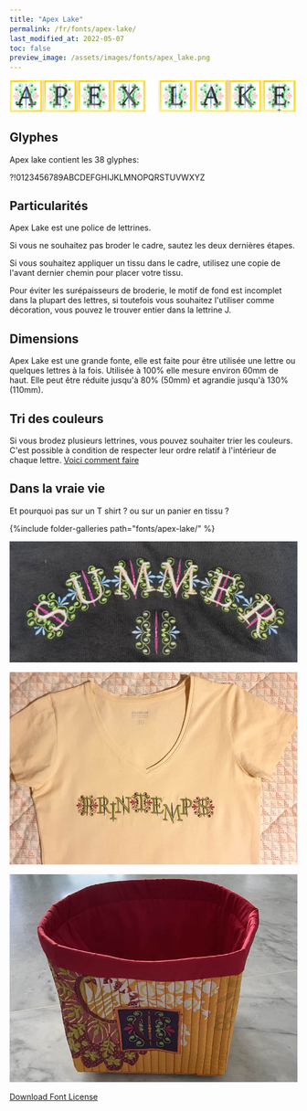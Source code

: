 ```yaml
---
title: "Apex Lake"
permalink: /fr/fonts/apex-lake/
last_modified_at: 2022-05-07
toc: false
preview_image: /assets/images/fonts/apex_lake.png
---
```

![Apex](/assets/images/fonts/apex_lake.png)

## Glyphes
Apex lake contient les 38 glyphes:

?!0123456789ABCDEFGHIJKLMNOPQRSTUVWXYZ

## Particularités
Apex Lake est une police de lettrines. 

Si vous ne souhaitez pas broder le cadre, sautez les deux dernières étapes.  

Si vous souhaitez appliquer un tissu dans le cadre, utilisez une copie de l'avant dernier chemin pour placer votre tissu.

Pour éviter les surépaisseurs de broderie, le motif de fond est incomplet dans la plupart des lettres, si toutefois vous souhaitez l'utiliser comme  décoration, vous pouvez le trouver entier dans la lettrine J.

## Dimensions
Apex Lake est une grande fonte, elle est faite pour être utilisée une lettre ou quelques lettres à la fois. 
Utilisée à 100% elle mesure environ 60mm de haut. Elle peut être réduite jusqu'à 80% (50mm) et agrandie jusqu'à 130% (110mm).

## Tri des couleurs 
Si vous brodez plusieurs lettrines, vous pouvez souhaiter trier les couleurs. C'est possible à condition de respecter leur ordre relatif à l'intérieur de chaque lettre. [Voici comment faire](https://inkstitch.org/fr/docs/lettering/#tri-des-couleurs)




## Dans la vraie vie
Et pourquoi pas sur un T shirt ? ou sur un panier en tissu ?


{%include folder-galleries path="fonts/apex-lake/" %}

![TShirt](/assets/images/fonts/apex2.jpg)

![TShirt](/assets/images/fonts/apex4.jpg)


![Panier](/assets/images/fonts/apex3.jpg)

[Download Font License](https://github.com/inkstitch/inkstitch/tree/main/fonts/apex_lake/LICENSE)
